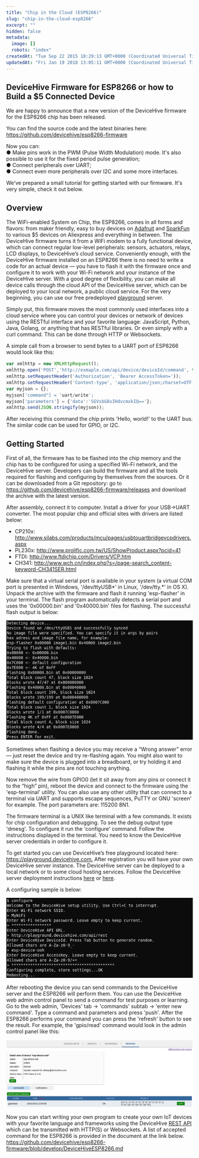 ```yaml
---
title: "Chip in the Cloud (ESP8266)"
slug: "chip-in-the-cloud-esp8266"
excerpt: ""
hidden: false
metadata:
  image: []
  robots: "index"
createdAt: "Tue Sep 22 2015 18:29:13 GMT+0000 (Coordinated Universal Time)"
updatedAt: "Fri Jan 19 2018 13:05:11 GMT+0000 (Coordinated Universal Time)"
---
```


## DeviceHive Firmware for ESP8266 or how to Build a $5 Connected Device

We are happy to announce that a new version of the DeviceHive firmware for the ESP8266 chip has been released.

You can find the source code and the latest binaries here: <https://github.com/devicehive/esp8266-firmware>

Now you can:  
● Make pins work in the PWM (Pulse Width Modulation) mode. It's also possible to use it for the fixed period pulse generation;  
● Connect peripherals over UART;  
● Connect even more peripherals over I2C and some more interfaces.

We’ve prepared a small tutorial for getting started with our firmware. It's very simple, check it out below.

## Overview

The WiFi-enabled System on Chip, the ESP8266, comes in all forms and flavors: from maker friendly, easy to buy devices on [Adafruit](http://www.adafruit.com/product/2471) and [SparkFun](https://www.sparkfun.com/products/13678) to various $5 devices on Aliexpress and everything in between. The DeviceHive firmware turns it from a WiFi modem to a fully functional device, which can connect regular low-level peripherals: sensors, actuators, relays, LCD displays, to DeviceHive’s cloud service. Conveniently enough, with the DeviceHive firmware installed on an ESP8266 there is no need to write a code for an actual device — you have to flash it with the firmware once and configure it to work with your Wi-Fi network and your instance of the DeviceHive server. With a good degree of flexibility, you can make all device calls through the cloud API of the DeviceHive server, which can be deployed to your local network, a public cloud service. For the very beginning, you can use our free predeployed [playground](http://playground.devicehive.com) server.

Simply put, this firmware moves the most commonly used interfaces into a cloud service where you can control your devices or network of devices using the RESTful interface and your favorite language: JavaScript, Python, Java, Golang, or anything that has RESTful libraries. Or even simply with a curl command. This can be done through HTTP or Websockets.

A simple call from a browser to send bytes to a UART port of ESP8266 would look like this:

```javascript
var xmlhttp = new XMLHttpRequest();
xmlhttp.open('POST','http://exmaple.com/api/device/deviceId/command', true);
xmlhttp.setRequestHeader('Authorization', 'Bearer AccessToken='));
xmlhttp.setRequestHeader('Content-type', 'application/json;charset=UTF-8');
var myjson = {};
myjson['command"] = 'uart/write';
myjson['parameters'] = {'data':'SGVsbG8sIHdvcmxkIQ=='};
xmlhttp.send(JSON.stringify(myjson));
```

After receiving this command the chip prints 'Hello, world!' to the UART bus. The similar code can be used for GPIO, or I2C.

## Getting Started

First of all, the firmware has to be flashed into the chip memory and the chip has to be configured for using a specified Wi-Fi network, and the DeviceHive server. Developers can build the firmware and all the tools required for flashing and configuring by themselves from the sources. Or it can be downloaded from a Git repository: go to <https://github.com/devicehive/esp8266-firmware/releases> and download the archive with the latest version.

After assembly, connect it to computer. Install a driver for your USB->UART converter. The most popular chip and official sites with drivers are listed below:

- CP210x: <http://www.silabs.com/products/mcu/pages/usbtouartbridgevcpdrivers.aspx>
- PL230x: <http://www.prolific.com.tw/US/ShowProduct.aspx?pcid=41>
- FTDI: <http://www.ftdichip.com/Drivers/VCP.htm>
- CH341: <http://www.wch.cn/index.php?s=/page-search_content-keyword-CH341SER.html>

Make sure that a virtual serial port is available in your system (a virtual COM port is presented in Windows, '/dev/ttyUSB*' in Linux, '/dev/tty.*' in OS X). Unpack the archive with the firmware and flash it running 'esp-flasher' in your terminal. The flash program automatically detects a serial port and uses the '0x00000.bin' and '0x40000.bin' files for flashing. The successful flash output is below:

![642](images/Sfv67NxVTOmxbjbgHcMw_term.png "term.png")

Sometimes when flashing a device you may receive a “Wrong answer” error — just reset the device and try re-flashing again. You might also want to make sure the device is plugged into a breadboard, or try holding it and flashing it while the pins are not touching anything.

Now remove the wire from GPIO0 (let it sit away from any pins or connect it to the “high” pin), reboot the device and connect to the firmware using the 'esp-terminal' utility. You can also use any other utility that can connect to a terminal via UART and supports escape sequences, PuTTY or GNU 'screen' for example. The port parameters are: 115200 8N1.

The firmware terminal is a UNIX like terminal with a few commands. It exists for chip configuration and debugging. To see the debug output type 'dmesg'. To configure it run the 'configure' command. Follow the instructions displayed in the terminal. You need to know the DeviceHive server credentials in order to configure it.

To get started you can use DeviceHive’s free playground located here: <https://playground.devicehive.com.> After registration you will have your own DeviceHive server instance. The DeviceHive server can be deployed to a local network or to some cloud hosting services. Follow the DeviceHive server deployment instructions [here](doc:deployment-with-docker) or [here](doc:server-installation).

A configuring sample is below:

![638](images/jPhWq7yHTVeYNr7C5DKP_conf.png "conf.png")

After rebooting the device you can send commands to the DeviceHive server and the ESP8266 will perform them. You can use the DeviceHive web admin control panel to send a command for test purposes or learning. Go to the web admin, 'Devices' tab -> 'commands' subtab -> 'enter new command'. Type a command and parameters and press 'push'. After the ESP8266 performs your command you can press the 'refresh' button to see the result. For example, the 'gpio/read' command would look in the admin control panel like this:

![1211](images/0lgk05owSAiHZUG7FnjZ_web.png "web.png")

Now you can start writing your own program to create your own IoT devices with your favorite language and frameworks using the DeviceHive [REST API](doc:rest) which can be transmitted with HTTP(S) or Websockets. A list of accepted command for the ESP8266 is provided in the document at the link below.  
<https://github.com/devicehive/esp8266-firmware/blob/develop/DeviceHiveESP8266.md>
